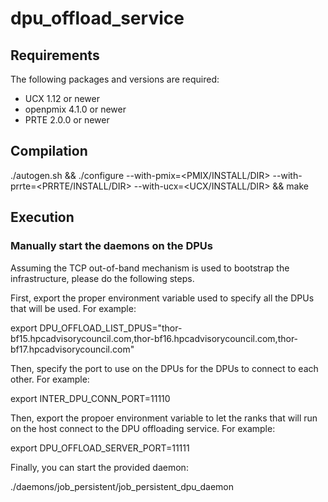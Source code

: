 # dpu_offload_service

## Requirements

The following packages and versions are required:
- UCX 1.12 or newer
- openpmix 4.1.0 or newer
- PRTE 2.0.0 or newer

## Compilation

./autogen.sh && ./configure --with-pmix=<PMIX/INSTALL/DIR> --with-prrte=<PRRTE/INSTALL/DIR> --with-ucx=<UCX/INSTALL/DIR> && make

## Execution

### Manually start the daemons on the DPUs

Assuming the TCP out-of-band mechanism is used to bootstrap the infrastructure, please do the following steps.

First, export the proper environment variable used to specify all the DPUs that will be used. For example:

export DPU_OFFLOAD_LIST_DPUS="thor-bf15.hpcadvisorycouncil.com,thor-bf16.hpcadvisorycouncil.com,thor-bf17.hpcadvisorycouncil.com"

Then, specify the port to use on the DPUs for the DPUs to connect to each other. For example:

export INTER_DPU_CONN_PORT=11110

Then, export the propoer environment variable to let the ranks that will run on the host connect to the DPU offloading service. For example:

export DPU_OFFLOAD_SERVER_PORT=11111

Finally, you can start the provided daemon:

./daemons/job_persistent/job_persistent_dpu_daemon
